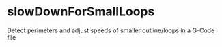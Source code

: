 # slowDownForSmallLoops
Detect perimeters and adjust speeds of smaller outline/loops in a G-Code file
